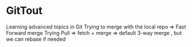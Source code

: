 # GitTout
Learning advanced topics in Git
Trying to merge with the local repo => Fast Forward merge
Trying Pull => fetch + merge => default 3-way merge , but we can rebase if needed
